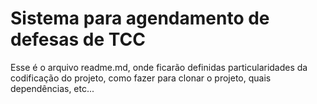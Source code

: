 # Sistema para agendamento de defesas de TCC

Esse é o arquivo readme.md, onde ficarão definidas particularidades da codificação do projeto, como fazer para clonar o projeto, quais dependências, etc...

